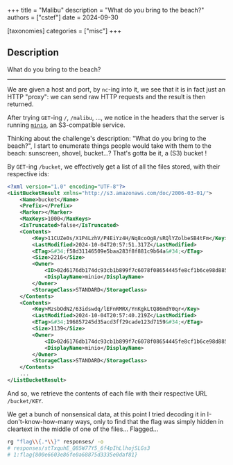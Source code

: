 +++
title = "Malibu"
description = "What do you bring to the beach?"
authors = ["cstef"]
date = 2024-09-30

[taxonomies]
categories = ["misc"]
+++

## Description

What do you bring to the beach?

----

We are given a host and port, by `nc`-ing into it, we see that it is in fact just an HTTP "proxy": we can send raw HTTP requests and the result is then returned.

After trying `GET`-ing `/`, `/malibu`, ..., we notice in the headers that the server is running [`minio`](https://github.com/minio/minio), an S3-compatible service.

Thinking about the challenge's description: "What do you bring to the beach?", I start to enumerate things people would take with them to the beach: sunscreen, shovel, bucket...? That's gotta be it, a (S3) bucket !

By `GET`-ing `/bucket`, we effectively get a list of all the files stored, with their respective ids:

```xml
<?xml version="1.0" encoding="UTF-8"?>
<ListBucketResult xmlns="http://s3.amazonaws.com/doc/2006-03-01/">
    <Name>bucket</Name>
    <Prefix></Prefix>
    <Marker></Marker>
    <MaxKeys>1000</MaxKeys>
    <IsTruncated>false</IsTruncated>
    <Contents>
        <Key>11CUZe0s/X1P4LzhV/P4EiYz4H/Nq8coOg8/sRQlYZolbeSB4tFm</Key>
        <LastModified>2024-10-04T20:57:51.317Z</LastModified>
        <ETag>&#34;f58d31146509e5baa283f8f881c9b64a&#34;</ETag>
        <Size>2216</Size>
        <Owner>
            <ID>02d6176db174dc93cb1b899f7c6078f08654445fe8cf1b6ce98d8855f66bdbf4</ID>
            <DisplayName>minio</DisplayName>
        </Owner>
        <StorageClass>STANDARD</StorageClass>
    </Contents>
    <Contents>
        <Key>MzsbOdN2/63idswdq/lEFnRMRX/YnKgkLtQ86mdY0qr</Key>
        <LastModified>2024-10-04T20:57:40.219Z</LastModified>
        <ETag>&#34;196857245d35acd3ff29cade123d7159&#34;</ETag>
        <Size>1139</Size>
        <Owner>
            <ID>02d6176db174dc93cb1b899f7c6078f08654445fe8cf1b6ce98d8855f66bdbf4</ID>
            <DisplayName>minio</DisplayName>
        </Owner>
        <StorageClass>STANDARD</StorageClass>
    </Contents>
    ...
</ListBucketResult>
```

And so, we retrieve the contents of each file with their respective URL `/bucket/KEY`.

We get a bunch of nonsensical data, at this point I tried decoding it in I-don't-know-how-many ways, only to find that the flag was simply hidden in cleartext in the middle of one of the files... Flagged...

```bash
rg "flag\\{.*\\}" responses/ -o
# responses/stTxquhE_Q85W77Y5_6f4pIhLlhojSLGs3
# 1:flag{800e6603e86fe0a68875d3335e0daf81}
```